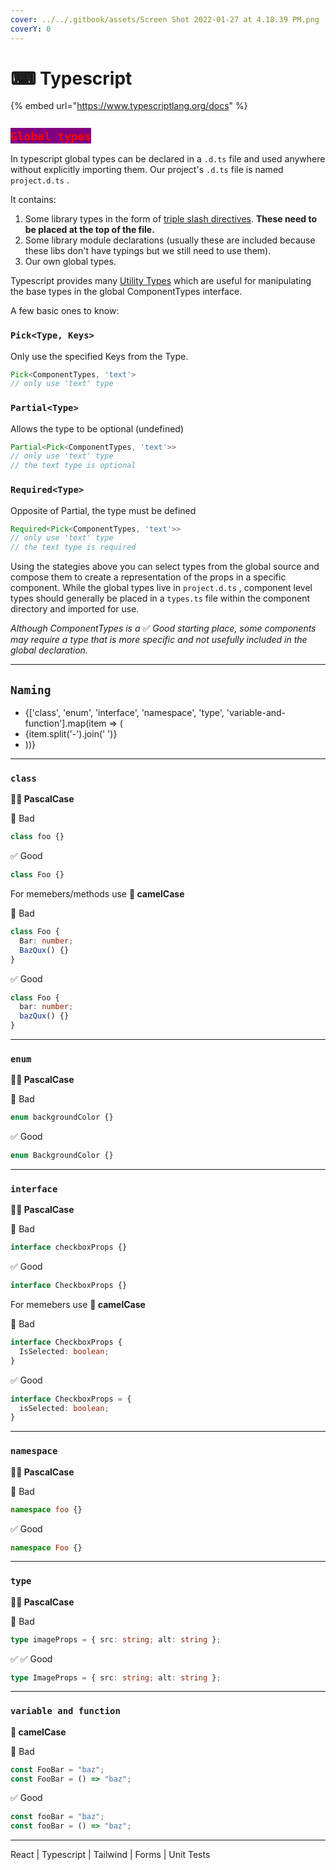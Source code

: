 ```yaml
---
cover: ../../.gitbook/assets/Screen Shot 2022-01-27 at 4.18.39 PM.png
coverY: 0
---
```


# ⌨ Typescript

{% embed url="https://www.typescriptlang.org/docs" %}

## <mark style="color:red;background-color:purple;">`Global types`</mark>

In typescript global types can be declared in a `.d.ts` file and used anywhere without explicitly importing them. Our project's `.d.ts` file is named `project.d.ts` .

It contains:

1. Some library types in the form of [triple slash directives](https://www.typescriptlang.org/docs/handbook/triple-slash-directives.html). **These need to be placed at the top of the file.**
2. Some library module declarations (usually these are included because these libs don't have typings but we still need to use them).
3. Our own global types.

Typescript provides many [Utility Types](https://www.typescriptlang.org/docs/handbook/utility-types.html) which are useful for manipulating the base types in the global ComponentTypes interface.

A few basic ones to know:

### `Pick<Type, Keys>`

Only use the specified Keys from the Type.

```ts
Pick<ComponentTypes, 'text'>
// only use 'text' type
```

### `Partial<Type>`

Allows the type to be optional (undefined)

```ts
Partial<Pick<ComponentTypes, 'text'>>
// only use 'text' type
// the text type is optional
```

### `Required<Type>`

Opposite of Partial, the type must be defined

```ts
Required<Pick<ComponentTypes, 'text'>>
// only use 'text' type
// the text type is required
```

Using the stategies above you can select types from the global source and compose them to create a representation of the props in a specific component. While the global types live in `project.d.ts` , component level types should generally be placed in a `types.ts` file within the component directory and imported for use.

_Although ComponentTypes is a_ :white_check_mark: _Good starting place, some components may require a type that is more specific and not usefully included in the global declaration._

---

## `Naming`

- {\['class', 'enum', 'interface', 'namespace', 'type', 'variable-and-function'].map(item => (
- {item.split('-').join(' ')}
- ))}

---

### `class`

**🧑‍🔬 PascalCase**

:no_entry_sign: Bad

```ts
class foo {}
```

:white_check_mark: Good

```ts
class Foo {}
```

For memebers/methods use **🐪 camelCase**

:no_entry_sign: Bad

```ts
class Foo {
  Bar: number;
  BazQux() {}
}
```

:white_check_mark: Good

```ts
class Foo {
  bar: number;
  bazQux() {}
}
```

---

### `enum`

**🧑‍🔬 PascalCase**

:no_entry_sign: Bad

```ts
enum backgroundColor {}
```

:white_check_mark: Good

```ts
enum BackgroundColor {}
```

---

### `interface`

**🧑‍🔬 PascalCase**

:no_entry_sign: Bad

```ts
interface checkboxProps {}
```

:white_check_mark: Good

```ts
interface CheckboxProps {}
```

For memebers use **🐪 camelCase**

:no_entry_sign: Bad

```ts
interface CheckboxProps {
  IsSelected: boolean;
}
```

:white_check_mark: Good

```ts
interface CheckboxProps = {
  isSelected: boolean;
}
```

---

### `namespace`

**🧑‍🔬 PascalCase**

:no_entry_sign: Bad

```ts
namespace foo {}
```

:white_check_mark: Good

```ts
namespace Foo {}
```

---

### `type`

**🧑‍🔬 PascalCase**

:no_entry_sign: Bad

```ts
type imageProps = { src: string; alt: string };
```

✅ :white_check_mark: Good

```ts
type ImageProps = { src: string; alt: string };
```

---

### `variable and function`

**🐪 camelCase**

:no_entry_sign: Bad

```ts
const FooBar = "baz";
const FooBar = () => "baz";
```

:white_check_mark: Good

```ts
const fooBar = "baz";
const fooBar = () => "baz";
```

---

React | Typescript | Tailwind | Forms | Unit Tests
